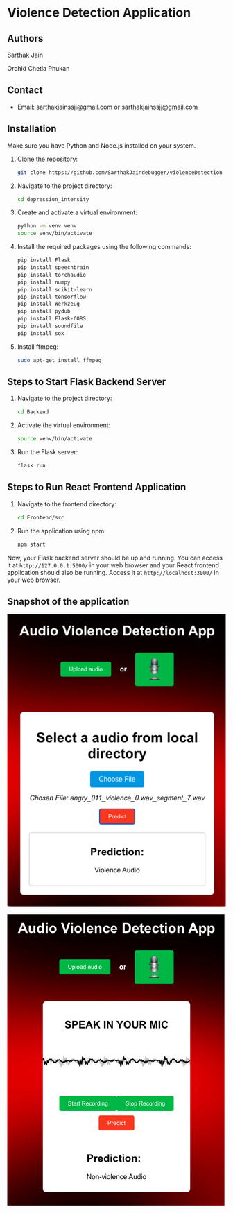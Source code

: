 # Violence Detection Application

## Authors
Sarthak Jain

Orchid Chetia Phukan

## Contact
- Email: sarthakjainssjj@gmail.com or sarthakjainssjj@gmail.com
## Installation

Make sure you have Python and Node.js installed on your system.

1. Clone the repository:
    ```bash
    git clone https://github.com/SarthakJaindebugger/violenceDetection
    ```

2. Navigate to the project directory:
    ```bash
    cd depression_intensity
    ```

3. Create and activate a virtual environment:
    ```bash
    python -m venv venv
    source venv/bin/activate
    ```

4. Install the required packages using the following commands:
    ```bash
    pip install Flask
    pip install speechbrain
    pip install torchaudio
    pip install numpy
    pip install scikit-learn
    pip install tensorflow
    pip install Werkzeug
    pip install pydub
    pip install Flask-CORS
    pip install soundfile
    pip install sox
    ```

5. Install ffmpeg:
    ```bash
    sudo apt-get install ffmpeg
    ```

## Steps to Start Flask Backend Server

1. Navigate to the project directory:
    ```bash
    cd Backend
    ```

2. Activate the virtual environment:
    ```bash
    source venv/bin/activate
    ```

3. Run the Flask server:
    ```bash
    flask run
    ```

## Steps to Run React Frontend Application

1. Navigate to the frontend directory:
    ```bash
    cd Frontend/src
    ```

2. Run the application using npm:
    ```bash
    npm start
    ```

Now, your Flask backend server should be up and running. You can access it at `http://127.0.0.1:5000/` in your web browser and your React frontend application should also be running. Access it at `http://localhost:3000/` in your web browser.



## Snapshot of the application

![Screenshot 1](1.png)

![Screenshot 2](2.png)
